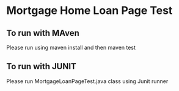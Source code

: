 Mortgage Home Loan Page Test
================

To run with MAven
-----------------
Please run using maven install and then maven test

To run with JUNIT
-----------------
Please run MortgageLoanPageTest.java class using Junit runner
